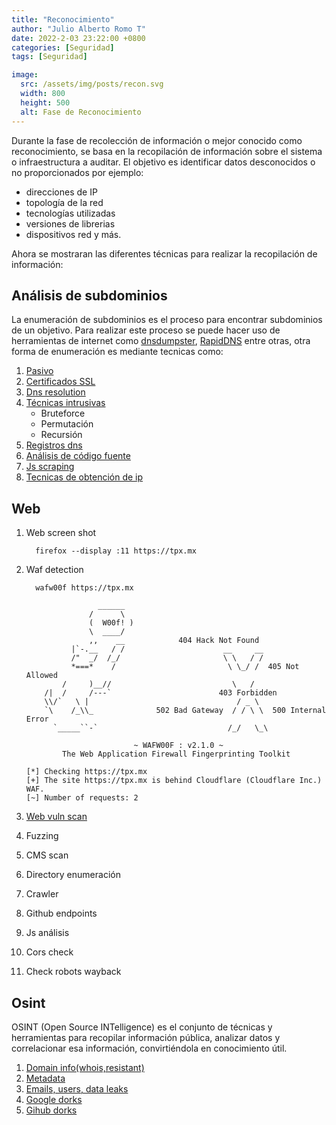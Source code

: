 ```yaml
---
title: "Reconocimiento"
author: "Julio Alberto Romo T"
date: 2022-2-03 23:22:00 +0800
categories: [Seguridad]
tags: [Seguridad]

image:
  src: /assets/img/posts/recon.svg
  width: 800
  height: 500
  alt: Fase de Reconocimiento
---
```


Durante la fase de recolección de información o mejor conocido como reconocimiento, se basa en la recopilación de información sobre el sistema o infraestructura a auditar. El objetivo es identificar datos desconocidos o no proporcionados por ejemplo:

* direcciones de IP
* topología de la red
* tecnologías utilizadas
* versiones de librerias
* dispositivos red y más.

Ahora se mostraran las diferentes técnicas para realizar la recopilación de información:

## Análisis de subdominios

La enumeración de subdominios es el proceso para encontrar subdominios de un objetivo.
Para realizar este proceso se puede hacer uso de herramientas de internet como [dnsdumpster](https://dnsdumpster.com/), [RapidDNS](https://rapiddns.io/) entre otras, otra forma de enumeración es mediante tecnicas como:

1. [Pasivo](/posts/analisis-subdominios/#pasivo)
2. [Certificados SSL](/posts/analisis-subdominios/#certificados-ssl)
3. [Dns resolution](/posts/analisis-subdominios/#dns-resolution)
4. [Técnicas intrusivas](/posts/analisis-subdominios/#técnicas-intrusivas)
   * Bruteforce
   * Permutación
   * Recursión
5. [Registros dns](/posts/analisis-subdominios/#registros-dns)
6. [Análisis de código fuente](/posts/analisis-subdominios/#análisis-de-código-fuente-y-js-scraping)
7. [Js scraping](/posts/analisis-subdominios/#análisis-de-código-fuente-y-js-scraping)
8. [Tecnicas de obtención de ip](/posts/analisis-subdominios/#tecnicas-de-obtención-de-ip)
  
## Web

1. Web screen shot

    ```console
      firefox --display :11 https://tpx.mx
    ```

2. Waf detection

    ```console
      wafw00f https://tpx.mx
          
                    ______
                  /      \
                  (  W00f! )
                  \  ____/
                  ,,    __            404 Hack Not Found
              |`-.__   / /                      __     __
              /"  _/  /_/                       \ \   / /
              *===*    /                         \ \_/ /  405 Not Allowed
            /     )__//                           \   /
        /|  /     /---`                        403 Forbidden
        \\/`   \ |                                 / _ \
        `\    /_\\_              502 Bad Gateway  / / \ \  500 Internal Error
          `_____``-`                             /_/   \_\

                            ~ WAFW00F : v2.1.0 ~
            The Web Application Firewall Fingerprinting Toolkit
        
    [*] Checking https://tpx.mx
    [+] The site https://tpx.mx is behind Cloudflare (Cloudflare Inc.) WAF.
    [~] Number of requests: 2
    ```

3. [Web vuln scan](/posts/herramientas-analisis-vun-web/#escaneo-de-vulnerabilidades)
4. Fuzzing
5. CMS scan
6. Directory enumeración
7. Crawler
8. Github endpoints
9. Js análisis
10. Cors check
11. Check robots wayback

## Osint

OSINT (Open Source INTelligence) es el conjunto de técnicas y herramientas para recopilar información pública, analizar datos y correlacionar esa información, convirtiéndola en conocimiento útil.

1. [Domain info(whois,resistant)](/posts/Reccon-Osint/#domain-infowhois--whoxy-whoisxmlapi-dnslytics-resistant)
2. [Metadata](/posts/Reccon-Osint/#metadata)
3. [Emails, users, data leaks](/posts/Reccon-Osint/#data-leaks)
4. [Google dorks](/posts/Reccon-Osint/#google-dorks)
5. [Gihub dorks](/posts/Reccon-Osint/#gihub-dorks)
